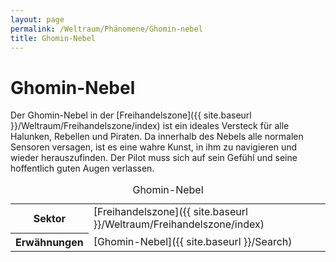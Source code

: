 ```yaml
---
layout: page
permalink: /Weltraum/Phänomene/Ghomin-nebel
title: Ghomin-Nebel
---
```



# Ghomin-Nebel


Der Ghomin-Nebel in der [Freihandelszone]({{ site.baseurl }}/Weltraum/Freihandelszone/index) ist ein ideales Versteck für alle Halunken, Rebellen und Piraten. Da innerhalb des Nebels alle normalen Sensoren versagen, ist es eine wahre Kunst, in ihm zu navigieren und wieder herauszufinden. Der Pilot muss sich auf sein Gefühl und seine hoffentlich guten Augen verlassen.


<aside>
<table data-type="phaenomen">
<caption>Ghomin-Nebel</caption>
<tbody>
<tr><th>Sektor</th><td>[Freihandelszone]({{ site.baseurl }}/Weltraum/Freihandelszone/index)</td></tr>
<tr><th>Erwähnungen</th><td>[Ghomin-Nebel]({{ site.baseurl }}/Search)</td></tr>
</tbody>
</table>
</aside>

